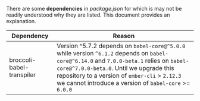 There are some **dependencies** in _package.json_ for which is may not be readily understood why they are listed.  This document provides an explanation.

| Dependency | Reason
| --- | ---
| broccoli-babel-transpiler | Version ^5.7.2 depends on `babel-core@^5.0.0` while version `^6.1.2` depends on `babel-core@^6.14.0` and `7.0.0-beta.1` relies on `babel-core@^7.0.0-beta.0`.  Until we upgrade this repository to a version of `ember-cli` > `2.12.3` we cannot introduce a version of `babel-core` >= `6.0.0`
